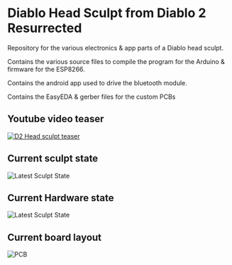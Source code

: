 # Diablo Head Sculpt from Diablo 2 Resurrected


Repository for the various electronics & app parts of a Diablo head sculpt.

Contains the various source files to compile the program for the Arduino & firmware for the ESP8266.

Contains the android app used to drive the bluetooth module.

Contains the EasyEDA & gerber files for the custom PCBs


## Youtube video teaser

[![D2 Head sculpt teaser](https://img.youtube.com/vi/fM9Wi7bSkBk/0.jpg)](https://www.youtube.com/watch?v=fM9Wi7bSkBk)


## Current sculpt state
![Latest Sculpt State](Latest_Sculpt.jpg)

## Current Hardware state
![Latest Sculpt State](PCB/Latest_Assembly.jpg)

## Current board layout

![PCB](PCB/Latest_PCB.png)

